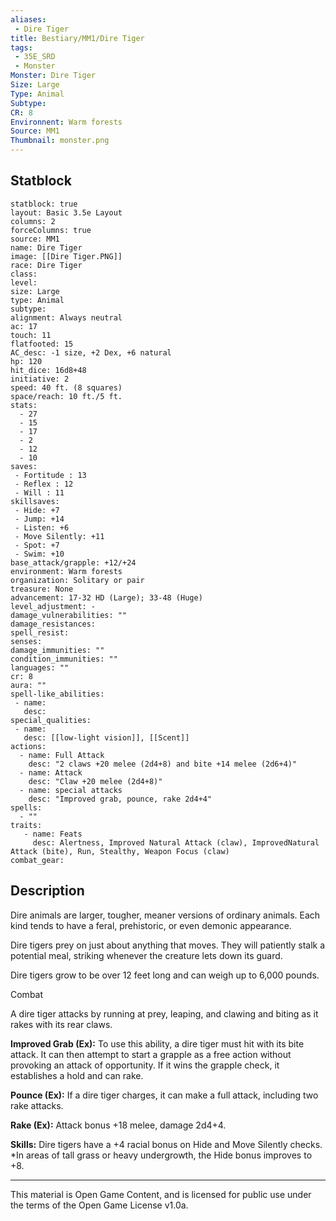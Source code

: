 ```yaml
---
aliases:
 - Dire Tiger
title: Bestiary/MM1/Dire Tiger
tags: 
 - 35E_SRD
 - Monster
Monster: Dire Tiger
Size: Large
Type: Animal
Subtype: 
CR: 8
Environnent: Warm forests
Source: MM1
Thumbnail: monster.png
---
```


## Statblock

```statblock
statblock: true
layout: Basic 3.5e Layout
columns: 2
forceColumns: true
source: MM1 
name: Dire Tiger
image: [[Dire Tiger.PNG]]
race: Dire Tiger
class: 
level: 
size: Large
type: Animal
subtype: 
alignment: Always neutral
ac: 17
touch: 11
flatfooted: 15
AC_desc: -1 size, +2 Dex, +6 natural
hp: 120
hit_dice: 16d8+48
initiative: 2
speed: 40 ft. (8 squares)
space/reach: 10 ft./5 ft.
stats:
  - 27
  - 15
  - 17
  - 2
  - 12
  - 10
saves:
 - Fortitude : 13
 - Reflex : 12
 - Will : 11
skillsaves:
 - Hide: +7
 - Jump: +14
 - Listen: +6
 - Move Silently: +11
 - Spot: +7
 - Swim: +10
base_attack/grapple: +12/+24
environment: Warm forests
organization: Solitary or pair
treasure: None
advancement: 17-32 HD (Large); 33-48 (Huge)
level_adjustment: -
damage_vulnerabilities: ""
damage_resistances: 
spell_resist: 
senses: 
damage_immunities: ""
condition_immunities: ""
languages: ""
cr: 8
aura: ""
spell-like_abilities:
 - name: 
   desc: 
special_qualities:
 - name:
   desc: [[low-light vision]], [[Scent]]
actions:
  - name: Full Attack
    desc: "2 claws +20 melee (2d4+8) and bite +14 melee (2d6+4)"
  - name: Attack
    desc: "Claw +20 melee (2d4+8)"
  - name: special attacks
    desc: "Improved grab, pounce, rake 2d4+4"
spells:
  - ""
traits:
   - name: Feats
     desc: Alertness, Improved Natural Attack (claw), ImprovedNatural Attack (bite), Run, Stealthy, Weapon Focus (claw)
combat_gear:  
```

## Description



Dire animals are larger, tougher, meaner versions of ordinary animals. Each kind tends to have a feral, prehistoric, or even demonic appearance.

Dire tigers prey on just about anything that moves. They will patiently stalk a potential meal, striking whenever the creature lets down its guard.

Dire tigers grow to be over 12 feet long and can weigh up to 6,000 pounds.

Combat

A dire tiger attacks by running at prey, leaping, and clawing and biting as it rakes with its rear claws.


**Improved Grab (Ex):** To use this ability, a dire tiger must hit with its bite attack. It can then attempt to start a grapple as a free action without provoking an attack of opportunity. If it wins the grapple check, it establishes a hold and can rake.


**Pounce (Ex):** If a dire tiger charges, it can make a full attack, including two rake attacks.


**Rake (Ex):** Attack bonus +18 melee, damage 2d4+4.


**Skills:** Dire tigers have a +4 racial bonus on Hide and Move Silently checks. *In areas of tall grass or heavy undergrowth, the Hide bonus improves to +8.

---

This material is Open Game Content, and is licensed for public use under the terms of the Open Game License v1.0a.
